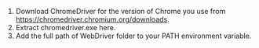 1. Download ChromeDriver for the version of Chrome you use from https://chromedriver.chromium.org/downloads.
2. Extract chromedriver.exe here.
3. Add the full path of WebDriver folder to your PATH environment variable.

